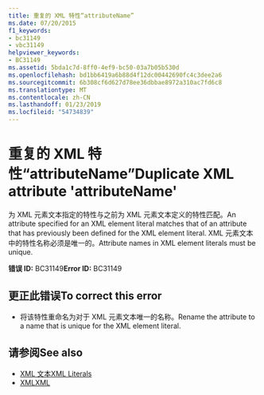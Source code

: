 ```yaml
---
title: 重复的 XML 特性“attributeName”
ms.date: 07/20/2015
f1_keywords:
- bc31149
- vbc31149
helpviewer_keywords:
- BC31149
ms.assetid: 5bda1c7d-8ff0-4ef9-bc50-03a7b05b530d
ms.openlocfilehash: bd1bb6419a6b88d4f12dc00442690fc4c3dee2a6
ms.sourcegitcommit: 6b308cf6d627d78ee36dbbae8972a310ac7fd6c8
ms.translationtype: MT
ms.contentlocale: zh-CN
ms.lasthandoff: 01/23/2019
ms.locfileid: "54734839"
---
```

# <a name="duplicate-xml-attribute-attributename"></a><span data-ttu-id="8795d-102">重复的 XML 特性“attributeName”</span><span class="sxs-lookup"><span data-stu-id="8795d-102">Duplicate XML attribute 'attributeName'</span></span>
<span data-ttu-id="8795d-103">为 XML 元素文本指定的特性与之前为 XML 元素文本定义的特性匹配。</span><span class="sxs-lookup"><span data-stu-id="8795d-103">An attribute specified for an XML element literal matches that of an attribute that has previously been defined for the XML element literal.</span></span> <span data-ttu-id="8795d-104">XML 元素文本中的特性名称必须是唯一的。</span><span class="sxs-lookup"><span data-stu-id="8795d-104">Attribute names in XML element literals must be unique.</span></span>  
  
 <span data-ttu-id="8795d-105">**错误 ID:** BC31149</span><span class="sxs-lookup"><span data-stu-id="8795d-105">**Error ID:** BC31149</span></span>  
  
## <a name="to-correct-this-error"></a><span data-ttu-id="8795d-106">更正此错误</span><span class="sxs-lookup"><span data-stu-id="8795d-106">To correct this error</span></span>  
  
-   <span data-ttu-id="8795d-107">将该特性重命名为对于 XML 元素文本唯一的名称。</span><span class="sxs-lookup"><span data-stu-id="8795d-107">Rename the attribute to a name that is unique for the XML element literal.</span></span>  
  
## <a name="see-also"></a><span data-ttu-id="8795d-108">请参阅</span><span class="sxs-lookup"><span data-stu-id="8795d-108">See also</span></span>
- [<span data-ttu-id="8795d-109">XML 文本</span><span class="sxs-lookup"><span data-stu-id="8795d-109">XML Literals</span></span>](../../visual-basic/language-reference/xml-literals/index.md)
- [<span data-ttu-id="8795d-110">XML</span><span class="sxs-lookup"><span data-stu-id="8795d-110">XML</span></span>](../../visual-basic/programming-guide/language-features/xml/index.md)

